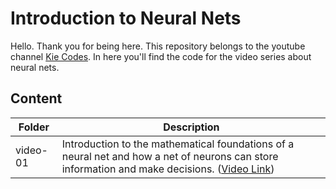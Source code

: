 # Introduction to Neural Nets

Hello. Thank you for being here. This repository belongs to the youtube channel [Kie Codes](https://www.youtube.com/kiecodes).
In here you'll find the code for the video series about neural nets.

## Content

|Folder| Description |
|--|--|
| video-01 | Introduction to the mathematical foundations of a neural net and how a net of neurons can store information and make decisions. ([Video Link](https://www.youtube.com/watch?v=51EoNgwoaTo))  |
